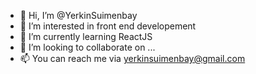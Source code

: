 - 👋 Hi, I’m @YerkinSuimenbay
- 👀 I’m interested in front end developement
- 🌱 I’m currently learning ReactJS
- 💞️ I’m looking to collaborate on ...
- 📫 You can reach me via yerkinsuimenbay@gmail.com

<!---
YerkinSuimenbay/YerkinSuimenbay is a ✨ special ✨ repository because its `README.md` (this file) appears on your GitHub profile.
You can click the Preview link to take a look at your changes.
--->
